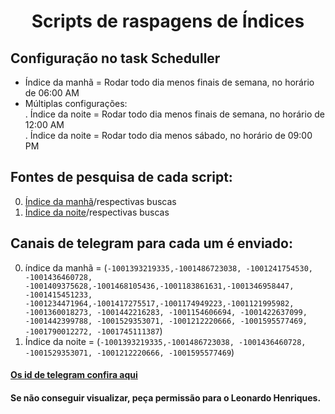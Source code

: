 <h1 align="center">Scripts de raspagens de Índices</h1>

## Configuração no task Scheduller

- Índice da manhã = Rodar todo dia menos finais de semana, no horário de 06:00 AM
- Múltiplas configurações:  
    . Índice da noite = Rodar todo dia menos finais de semana, no horário de 12:00 AM  
    . Índice da noite = Rodar todo dia menos sábado, no horário de 09:00 PM  

## Fontes de pesquisa de cada script:
0. [Índice da manhã](https://br.investing.com/indices/)/respectivas buscas
1. [Índice da noite](https://br.investing.com/indices/)/respectivas buscas

## Canais de telegram para cada um é enviado:
0. índice da manhã = (`-1001393219335,-1001486723038, -1001241754530, -1001436460728, -1001409375628,-1001468105436,-1001183861631,-1001346958447, -1001415451233, -1001234471964,-1001417275517,-1001174949223,-1001121995982, -1001360018273, -1001442216283, -1001154606694, -1001422637099, -1001442399788, -1001529353071, -1001212220666, -1001595577469, -1001790012272, -1001745111387`)
1. Índice da noite = (`-1001393219335,-1001486723038, -1001436460728, -1001529353071, -1001212220666, -1001595577469`)

#### [Os id de telegram confira aqui](https://docs.google.com/spreadsheets/d/1MK0wWrCiNMgjWSwwkd1PO_aEGO_dpRKyidfoHG7IANc/edit#gid=200685902)

#### Se não conseguir visualizar, peça permissão para o Leonardo Henriques.